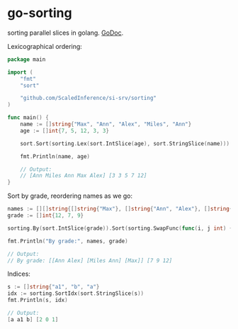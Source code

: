 # go-sorting
sorting parallel slices in golang. [GoDoc](https://godoc.org/github.com/sasha-s/go-sorting).

Lexicographical ordering:
```go
package main

import (
	"fmt"
	"sort"

	"github.com/ScaledInference/si-srv/sorting"
)

func main() {
	name := []string{"Max", "Ann", "Alex", "Miles", "Ann"}
	age := []int{7, 5, 12, 3, 3}

	sort.Sort(sorting.Lex(sort.IntSlice(age), sort.StringSlice(name)))

	fmt.Println(name, age)

	// Output:
	// [Ann Miles Ann Max Alex] [3 3 5 7 12]
}
```

Sort by grade, reordering names as we go:
```go
names := [][]string{[]string{"Max"}, []string{"Ann", "Alex"}, []string{"Miles", "Ann"}}
grade := []int{12, 7, 9}

sorting.By(sort.IntSlice(grade)).Sort(sorting.SwapFunc(func(i, j int) { names[i], names[j] = names[j], names[i] }))

fmt.Println("By grade:", names, grade)

// Output:
// By grade: [[Ann Alex] [Miles Ann] [Max]] [7 9 12]

```

Indices:
```go
s := []string{"a1", "b", "a"}
idx := sorting.SortIdx(sort.StringSlice(s))
fmt.Println(s, idx)

// Output:
[a a1 b] [2 0 1]
```

